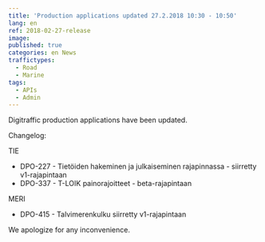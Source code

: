 ```yaml
---
title: 'Production applications updated 27.2.2018 10:30 - 10:50'
lang: en
ref: 2018-02-27-release
image:
published: true
categories: en News
traffictypes:
  - Road
  - Marine
tags:
  - APIs
  - Admin
---
```


Digitraffic production applications have been updated.

Changelog:

TIE
 - DPO-227 - Tietöiden hakeminen ja julkaiseminen rajapinnassa - siirretty v1-rajapintaan
 - DPO-337 - T-LOIK painorajoitteet - beta-rajapintaan

MERI
 - DPO-415 - Talvimerenkulku siirretty v1-rajapintaan

We apologize for any inconvenience.
